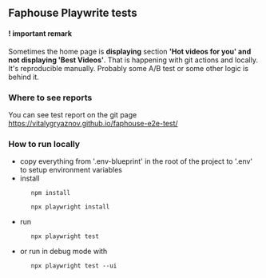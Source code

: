 ## Faphouse Playwrite tests

#### ! important remark

Sometimes the home page is **displaying** section **'Hot videos for you' and not displaying 'Best Videos'**. That is happening with git actions and locally. It's reproducible manually. Probably some A/B test or some other logic is behind it.

### Where to see reports

You can see test report on the git page https://vitalygryaznov.github.io/faphouse-e2e-test/

### How to run locally

- copy everything from '.env-blueprint' in the root of the project to '.env' to setup environment variables
- install
  ```console
     npm install
  ```
  ```console
     npx playwright install
  ```
- run
  ```console
     npx playwright test
  ```
- or run in debug mode with
  ```console
     npx playwright test --ui
  ```
